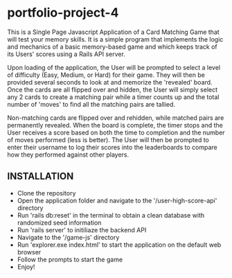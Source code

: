# portfolio-project-4

This is a Single Page Javascript Application of a Card Matching Game that will test your memory skills. It is a simple program that implements the logic and mechanics of a basic memory-based game and which keeps track of its Users' scores using a Rails API server. 

Upon loading of the application, the User will be prompted to select a level of difficulty (Easy, Medium, or Hard) for their game. They will then be provided several seconds to look at and memorize the 'revealed' board. Once the cards are all flipped over and hidden, the User will simply select any 2 cards to create a matching pair while a timer counts up and the total number of 'moves' to find all the matching pairs are tallied.

Non-matching cards are flipped over and rehidden, while matched pairs are permanently revealed. When the board is complete, the timer stops and the User receives a score based on both the time to completion and the number of moves performed (less is better). The User will then be prompted to enter their username to log their scores into the leaderboards to compare how they performed against other players.


## INSTALLATION

- Clone the repository
- Open the application folder and navigate to the '/user-high-score-api' directory
- Run 'rails db:reset' in the terminal to obtain a clean database with randomized seed information
- Run 'rails server' to initiliaze the backend API
- Navigate to the '/game-js' directory
- Run 'explorer.exe index.html' to start the application on the default web browser
- Follow the prompts to start the game
- Enjoy!